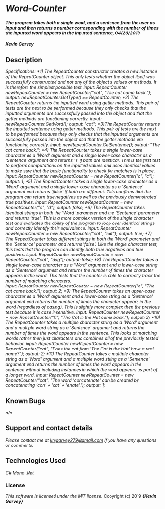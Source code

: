 # _Word-Counter_

#### _The program takes both a single word, and a sentence from the user as input and then returns a number corresponding with the number of times the inputted word appears in the inputted sentence, 04/26/2019_

#### _***Kevin Garvey***_

## Description

_Specifications:
*1) The RepeatCounter constructor creates a new instance of the RepeatCounter object. This only tests whether the object itself was successfully constructed and not any of the object's values or methods. It is therefore the simplest possible test.
input: RepeatCounter newRepeatCounter = new RepeatCounter("cat", "The cat came back.");
output: newRepeatCounter.GetType() == RepeatCounter;
*2) The RepeatCounter returns the inputted word using getter methods. This pair of tests are the next to be performed because they only checks that the inputted arguments are successfully passed into the object and that the getter methods are functioning correctly.
input: newRepeatCounter.GetWord();
output: "cat";
*3)The RepeatCounter returns the inputted sentence using getter methods. This pair of tests are the next to be performed because they only checks that the inputted arguments are successfully passed into the object and that the getter methods are functioning correctly.
input: newRepeatCounter.GetSentence();
output: "The cat came back.";
*4) The RepeatCounter takes a single lower-case character as a 'Word' argument and a single lower-case character as a 'Sentence' argument and returns '1' if both are identical. This is the first test to perform computations on the inputted values and uses identical values to make sure that the basic functionality to check for matches is in place.
input: RepeatCounter newRepeatCounter = new RepeatCounter("c", "c");
output: 1;
*5) The RepeatCounter takes a single lower-case character as a 'Word' argument and a single lower-case character as a 'Sentence' argument and returns 'false' if both are different. This confirms that the program can return true negatives as well as the previously demonstrated true positives.
input: RepeatCounter newRepeatCounter = new RepeatCounter("c", "d");
output: false;
*6) The RepeatCounter takes identical strings in both the 'Word' parameter and the 'Sentence' parameter and returns 'true'. This is a more complex version of the single character test and evaluates the ability of the program to loop over identical strings and correctly identify their equivalence.
input: RepeatCounter newRepeatCounter = new RepeatCounter("cat", "cat");
output: true;
*7) The RepeatCounter takes different strings in both the 'Word' parameter and the 'Sentence' parameter and returns 'false'. Like the single character test, this tests that the program can identify both true negatives and true positives.
input: RepeatCounter newRepeatCounter = new RepeatCounter("cat", "dog");
output: false;
*8) The RepeatCounter takes a single lower-case character as a 'Word' argument and a lower-case string as a 'Sentence' argument and returns the number of times the character appears in the word. This tests that the counter is able to correctly track the number of matching characters.   
input: RepeatCounter newRepeatCounter = new RepeatCounter("c", "The cat came back.");
output: 2;
*9) The RepeatCounter takes an upper-case character as a 'Word' argument and a lower-case string as a 'Sentence' argument and returns the number of times the character appears in the word (regardless of casing). This is slightly more complex then the previous test because it is case insensitive.
input: RepeatCounter newRepeatCounter = new RepeatCounter("C", "The Cat in the Hat came back.");
output: 2;
*10) The RepeatCounter takes a multiple character string as a 'Word' argument and a multiple word string as a 'Sentence' argument and returns the number of times the word appears in the sentence. This looks at matching words rather then just characters and combines all of the previously tested behavior.
input: RepeatCounter newRepeatCounter = new RepeatCounter("cat", "Does the cat from 'The Cat in the Hat' have a real name?");
output: 2;
*11) The RepeatCounter takes a multiple character string as a 'Word' argument and a multiple word string as a 'Sentence' argument and returns the number of times the word appears in the sentence without including instances in which the word appears as part of a longer word.
input: RepeatCounter newRepeatCounter = new RepeatCounter("cat", "The word 'concatenate' can be created by concatenating  'con' + 'cat' + 'enate'.");
output: 1;_

## Known Bugs

_n/a_

## Support and contact details

_Please contact me at kmgarvey279@gmail.com if you have any questions or comments._

## Technologies Used

_C#_
_Mono_
_.Net_

### License

_This software is licensed under the MIT license._
Copyright (c) 2019 **_{Kevin Garvey}_**

